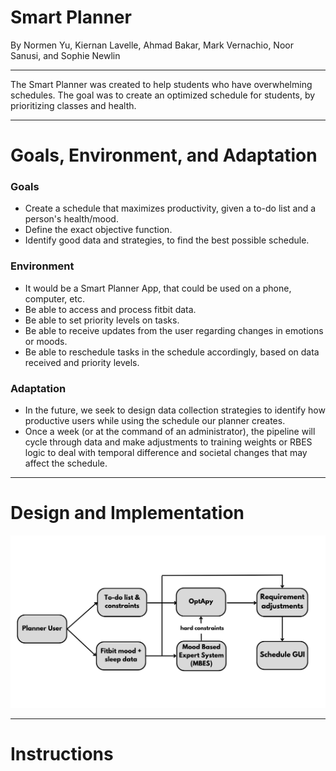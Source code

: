# **Smart Planner**
By Normen Yu, Kiernan Lavelle, Ahmad Bakar, Mark Vernachio, Noor Sanusi, and Sophie Newlin

---

The Smart Planner was created to help students who have overwhelming schedules. The goal was to create an optimized schedule for students, by prioritizing classes and health. 

---
# **Goals, Environment, and Adaptation**

### Goals
- Create a schedule that maximizes productivity, given a to-do list and a person's health/mood.
- Define the exact objective function.
- Identify good data and strategies, to find the best possible schedule.

### Environment
- It would be a Smart Planner App, that could be used on a phone, computer, etc.
- Be able to access and process fitbit data.
- Be able to set priority levels on tasks.
- Be able to receive updates from the user regarding changes in emotions or moods.
- Be able to reschedule tasks in the schedule accordingly, based on data received and priority levels. 

### Adaptation
- In the future, we seek to design data collection strategies to identify how productive users while using the schedule our planner creates.
- Once a week (or at the command of an administrator), the pipeline will cycle through data and make adjustments to training weights or RBES logic to deal with temporal difference and societal changes that may affect the schedule.

---
# **Design and Implementation**
![diagram](readmeDiagram.png)

---
# Instructions